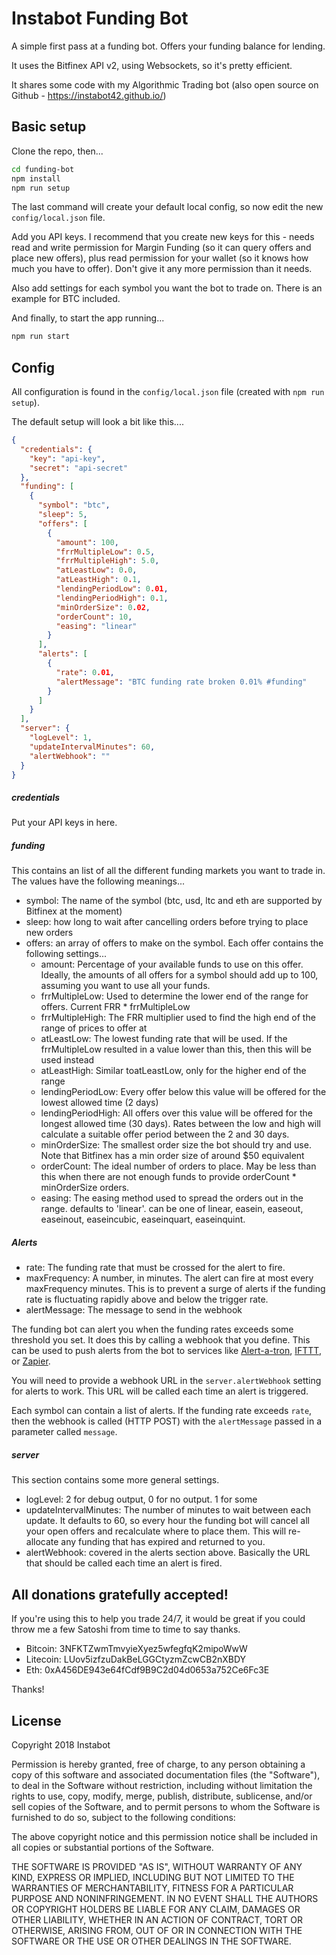 # Instabot Funding Bot


A simple first pass at a funding bot. Offers your funding balance for lending.

It uses the Bitfinex API v2, using Websockets, so it's pretty efficient.

It shares some code with my Algorithmic Trading bot (also open source on Github - https://instabot42.github.io/)


## Basic setup

Clone the repo, then...

```bash
cd funding-bot
npm install
npm run setup
```

The last command will create your default local config, so now edit the new `config/local.json` file.

Add you API keys. I recommend that you create new keys for this -
needs read and write permission for Margin Funding (so it can query offers and place new offers),
plus read permission for your wallet (so it knows how much you have to offer). Don't give it any more
permission than it needs.

Also add settings for each symbol you want the bot to trade on. There is an example for BTC included.

And finally, to start the app running...

```bash
npm run start
```

## Config

All configuration is found in the `config/local.json` file (created with `npm run setup`).

The default setup will look a bit like this....

```json
{
  "credentials": {
    "key": "api-key",
    "secret": "api-secret"
  },
  "funding": [
    {
      "symbol": "btc",
      "sleep": 5,
      "offers": [
        {
          "amount": 100,
          "frrMultipleLow": 0.5,
          "frrMultipleHigh": 5.0,
          "atLeastLow": 0.0,
          "atLeastHigh": 0.1,
          "lendingPeriodLow": 0.01,
          "lendingPeriodHigh": 0.1,
          "minOrderSize": 0.02,
          "orderCount": 10,
          "easing": "linear"
        }
      ],
      "alerts": [
        {
          "rate": 0.01,
          "alertMessage": "BTC funding rate broken 0.01% #funding"
        }
      ]
    }
  ],
  "server": {
    "logLevel": 1,
    "updateIntervalMinutes": 60,
    "alertWebhook": ""
  }
}
```

##### credentials

Put your API keys in here.

##### funding

This contains an list of all the different funding markets you want to trade in. The values have the following meanings...

- symbol: The name of the symbol (btc, usd, ltc and eth are supported by Bitfinex at the moment)
- sleep: how long to wait after cancelling orders before trying to place new orders
- offers: an array of offers to make on the symbol. Each offer contains the following settings...
  - amount: Percentage of your available funds to use on this offer. Ideally, the amounts of all offers for a symbol should add up to 100, assuming you want to use all your funds.
  - frrMultipleLow: Used to determine the lower end of the range for offers. Current FRR * frrMultipleLow
  - frrMultipleHigh: The FRR multiplier used to find the high end of the range of prices to offer at
  - atLeastLow: The lowest funding rate that will be used. If the frrMultipleLow resulted in a value lower than this, then this will be used instead
  - atLeastHigh: Similar toatLeastLow, only for the higher end of the range
  - lendingPeriodLow: Every offer below this value will be offered for the lowest allowed time (2 days)
  - lendingPeriodHigh: All offers over this value will be offered for the longest allowed time (30 days). Rates between the low and high will calculate a suitable offer period between the 2 and 30 days.
  - minOrderSize: The smallest order size the bot should try and use. Note that Bitfinex has a min order size of around $50 equivalent
  - orderCount: The ideal number of orders to place. May be less than this when there are not enough funds to provide orderCount * minOrderSize orders.
  - easing: The easing method used to spread the orders out in the range. defaults to 'linear'. can be one of linear, easein, easeout, easeinout, easeincubic, easeinquart, easeinquint.

##### Alerts

- rate: The funding rate that must be crossed for the alert to fire.
- maxFrequency: A number, in minutes. The alert can fire at most every maxFrequency minutes. This is to prevent a surge of alerts if the funding rate is fluctuating rapidly above and below the trigger rate.
- alertMessage: The message to send in the webhook

The funding bot can alert you when the funding rates exceeds some threshold you set. It does this by calling a webhook that you
define. This can be used to push alerts from the bot to services like [Alert-a-tron](https://alertatron.com/),
[IFTTT](https://ifttt.com/), or [Zapier](https://zapier.com/).

You will need to provide a webhook URL in the `server.alertWebhook` setting for alerts to work.
This URL will be called each time an alert is triggered.

Each symbol can contain a list of alerts. If the funding rate exceeds `rate`, then the webhook is called (HTTP POST)
with the `alertMessage` passed in a parameter called `message`.


##### server

This section contains some more general settings.

- logLevel: 2 for debug output, 0 for no output. 1 for some
- updateIntervalMinutes: The number of minutes to wait between each update. It defaults to 60, so every hour the
  funding bot will cancel all your open offers and recalculate where to place them. This will re-allocate any funding
  that has expired and returned to you.
- alertWebhook: covered in the alerts section above. Basically the URL that should be called each time an alert is fired.




## All donations gratefully accepted!

If you're using this to help you trade 24/7, it would be great if you could throw me a few Satoshi
from time to time to say thanks.

* Bitcoin: 3NFKTZwmTmvyieXyez5wfegfqK2mipoWwW
* Litecoin: LUov5izfzuDakBeLGGCtyzmZcwCB2nXBDY
* Eth: 0xA456DE943e64fCdf9B9C2d04d0653a752Ce6Fc3E

Thanks!


## License

Copyright 2018 Instabot

Permission is hereby granted, free of charge, to any person obtaining a copy of
this software and associated documentation files (the "Software"), to deal in the
Software without restriction, including without limitation the rights to use, copy,
modify, merge, publish, distribute, sublicense, and/or sell copies of the Software,
and to permit persons to whom the Software is furnished to do so, subject to the
following conditions:

The above copyright notice and this permission notice shall be included in all
copies or substantial portions of the Software.

THE SOFTWARE IS PROVIDED "AS IS", WITHOUT WARRANTY OF ANY KIND, EXPRESS OR IMPLIED,
INCLUDING BUT NOT LIMITED TO THE WARRANTIES OF MERCHANTABILITY, FITNESS FOR A
PARTICULAR PURPOSE AND NONINFRINGEMENT. IN NO EVENT SHALL THE AUTHORS OR COPYRIGHT
HOLDERS BE LIABLE FOR ANY CLAIM, DAMAGES OR OTHER LIABILITY, WHETHER IN AN ACTION
OF CONTRACT, TORT OR OTHERWISE, ARISING FROM, OUT OF OR IN CONNECTION WITH THE
SOFTWARE OR THE USE OR OTHER DEALINGS IN THE SOFTWARE.
